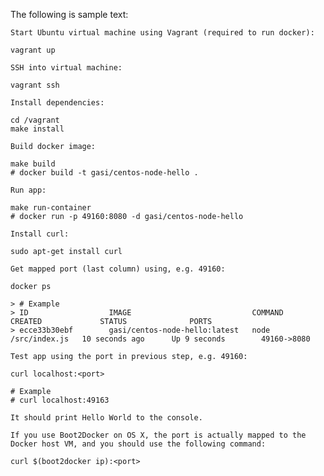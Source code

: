 
The following is sample text:

    Start Ubuntu virtual machine using Vagrant (required to run docker):

    vagrant up

    SSH into virtual machine:

    vagrant ssh

    Install dependencies:

    cd /vagrant
    make install

    Build docker image:

    make build
    # docker build -t gasi/centos-node-hello .

    Run app:

    make run-container
    # docker run -p 49160:8080 -d gasi/centos-node-hello

    Install curl:

    sudo apt-get install curl

    Get mapped port (last column) using, e.g. 49160:

    docker ps

    > # Example
    > ID                  IMAGE                           COMMAND              CREATED             STATUS              PORTS
    > ecce33b30ebf        gasi/centos-node-hello:latest   node /src/index.js   10 seconds ago      Up 9 seconds        49160->8080

    Test app using the port in previous step, e.g. 49160:

    curl localhost:<port>

    # Example
    # curl localhost:49163

    It should print Hello World to the console.

    If you use Boot2Docker on OS X, the port is actually mapped to the Docker host VM, and you should use the following command:

    curl $(boot2docker ip):<port>

